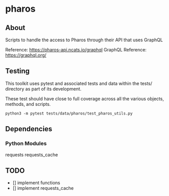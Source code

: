 # pharos

## About

Scripts to handle the access to Pharos through their API that uses GraphQL

Reference: https://pharos-api.ncats.io/graphql
GraphQL Reference: https://graphql.org/

## Testing

This toolkit uses pytest and associated tests and data within the tests/ directory as part of its development.

These test should have close to full coverage across all the various objects, methods, and scripts.

    python3 -m pytest tests/data/pharos/test_pharos_utils.py

## Dependencies

### Python Modules
  requests
  requests_cache

## TODO
- [] implement functions
- [] implement requests_cache
